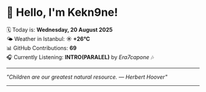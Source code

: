 # 👋 Hello, I'm Kekn9ne!

🗓️ Today is: **Wednesday, 20 August 2025**  
🌤️ Weather in Istanbul: **☀️   +26°C**  
📊 GitHub Contributions: **69**  
🎧 Currently Listening: **INTRO(PARALEL)** by *Era7capone* 🎶

---

_"Children are our greatest natural resource. — *Herbert Hoover*"_

---
